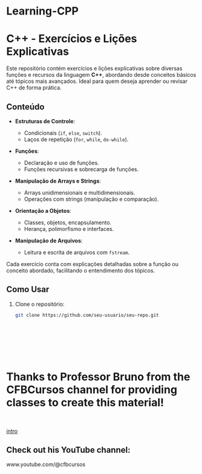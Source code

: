# Learning-CPP

# C++ - Exercícios e Lições Explicativas

Este repositório contém exercícios e lições explicativas sobre diversas funções e recursos da linguagem **C++**, abordando desde conceitos básicos até tópicos mais avançados. Ideal para quem deseja aprender ou revisar C++ de forma prática.

## Conteúdo

- **Estruturas de Controle**:
  - Condicionais (`if`, `else`, `switch`).
  - Laços de repetição (`for`, `while`, `do-while`).
  
- **Funções**:
  - Declaração e uso de funções.
  - Funções recursivas e sobrecarga de funções.

- **Manipulação de Arrays e Strings**:
  - Arrays unidimensionais e multidimensionais.
  - Operações com strings (manipulação e comparação).

- **Orientação a Objetos**:
  - Classes, objetos, encapsulamento.
  - Herança, polimorfismo e interfaces.

- **Manipulação de Arquivos**:
  - Leitura e escrita de arquivos com `fstream`.

Cada exercício conta com explicações detalhadas sobre a função ou conceito abordado, facilitando o entendimento dos tópicos.

## Como Usar

1. Clone o repositório:
   ```bash
   git clone https://github.com/seu-usuario/seu-repo.git


<br><br><br><br><br>
<h1>Thanks to Professor Bruno from the CFBCursos channel for providing classes to create this material!</h1><br>

[intro](https://github.com/user-attachments/assets/d1013907-cc59-4237-875c-8801020f8cc8)


<h2>Check out his YouTube channel:</h2>
www.youtube.com/@cfbcursos
